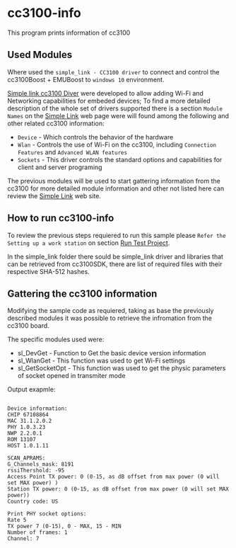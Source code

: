 # cc3100-info
This program prints information of cc3100  

## Used Modules
	
 Where used the `simple_link - CC3100 driver` to connect and control the cc3100Boost + EMUBoost to `windows 10`  environment.

 [Simple link cc3100 Diver](https://passive-scan.std12.os3.su/simplelink_api/html/index.html) were developed to allow adding Wi-Fi and Networking capabilities for embeded devices; To find a more detailed description of the whole set of drivers supported there is a section `Module Names` on the [Simple Link](https://passive-scan.std12.os3.su/simplelink_api/html/index.html) web page were will found among the following and other related cc3100 information:

* `Device` - Which controls the behavior of the hardware 
* `Wlan` - Controls the use of Wi-Fi on the cc3100, including `Connection Features` and `Advanced WLAN features`
* `Sockets` - This driver controls the standard options and capabilities for client and server programing
	
 The previous modules will be used to start gattering information from the cc3100 for more detailed module information and other not listed here can review the [Simple Link](https://passive-scan.std12.os3.su/simplelink_api/html/index.html) web site. 

## How to run cc3100-info

To review the previous steps requiered to run this sample please `Refer the Setting up a work station` on section [Run Test Project](https://github.com/silent-dragonfly/docs/blob/master/00-setup-workstation/set-up-workstation.md#run-test-project).

In the simple_link folder there sould be simple_link driver and libraries that can be retrieved from cc3100SDK, there are list of required files with their respective SHA-512 hashes.

## Gattering the cc3100 information
Modifying the sample code as requiered, taking as base the previously described modules it was possible to retrieve the infromation from the cc3100 board.

The specific modules used were:	
	
* sl_DevGet - Function to Get the basic device version information
* sl_WlanGet - This function was used to get Wi-Fi settings
* sl_GetSocketOpt - This function was used to get the physic parameters of socket opened in transmiter mode
	
Output exapmle:

```

Device information: 
CHIP 67108864
MAC 31.1.2.0.2
PHY 1.0.3.23
NWP 2.2.0.1
ROM 13107
HOST 1.0.1.11

SCAN_APRAMS:
G_Channels_mask: 8191
rssiThershold: -95 
Access Point TX power: 0 (0-15, as dB offset from max power (0 will set MAX power) )
Station TX power: 0 (0-15, as dB offset from max power (0 will set MAX power))
Country code: US

Print PHY socket options:
Rate 5
TX power 7 (0-15), 0 - MAX, 15 - MIN
Number of frames: 1
Channel: 7

```
